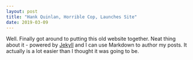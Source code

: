 ```yaml
---
layout: post
title: "Hank Quinlan, Horrible Cop, Launches Site"
date: 2019-03-09
---
```


Well. Finally got around to putting this old website together. Neat thing about it - powered by [Jekyll](http://jekyllrb.com) and I can use Markdown to author my posts. It actually is a lot easier than I thought it was going to be.
